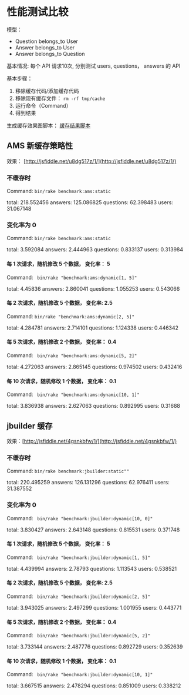 # 性能测试比较

模型：
 
+ Question belongs_to User
+ Answer belongs_to User
+ Answer belongs_to Question


基本情况: 每个 API 请求10次, 分别测试 users, questions， answers 的 API

基本步骤：

1. 移除缓存代码/添加缓存代码
2. 移除现有缓存文件： `rm -rf tmp/cache`
3. 运行命令（Command）
4. 得到结果

生成缓存效果图脚本： [缓存结果脚本](http://jsfiddle.net/u8dg517z/)

## AMS 新缓存策略性

效果： [http://jsfiddle.net/u8dg517z/1/](http://jsfiddle.net/u8dg517z/1/)

### 不缓存时

Command: `bin/rake benchmark:ams:static`

total: 218.552456 answers: 125.086825 questions: 62.398483 users: 31.067148

### 变化率为 0

Command: `bin/rake benchmark:ams:static`

total: 3.592084 answers: 2.444963 questions: 0.833137 users: 0.313984

#### 每 1 次请求，随机修改 5 个数据， 变化率： 5

Command: ` bin/rake "benchmark:ams:dynamic[1, 5]"`

total: 4.45836 answers: 2.860041 questions: 1.055253 users: 0.543066

#### 每 2 次请求，随机修改 5 个数据， 变化率: 2.5

Command: `bin/rake "benchmark:ams:dynamic[2, 5]"`

total: 4.284781 answers: 2.714101 questions: 1.124338 users: 0.446342

#### 每 5 次请求，随机修改 2 个数据， 变化率： 0.4

Command: ` bin/rake "benchmark:ams:dynamic[5, 2]"`

total: 4.272063 answers: 2.865145 questions: 0.974502 users: 0.432416

#### 每 10 次请求，随机修改 1 个数据， 变化率： 0.1

Command: ` bin/rake "benchmark:ams:dynamic[10, 1]"`

total: 3.836938 answers: 2.627063 questions: 0.892995 users: 0.31688


## jbuilder 缓存

效果：[http://jsfiddle.net/4gsnkbfw/1/](http://jsfiddle.net/4gsnkbfw/1/)

### 不缓存时

Command: `bin/rake benchmark:jbuilder:static""`

total: 220.495259 answers: 126.131296 questions: 62.976411 users: 31.387552

### 变化率为 0

Command: ` bin/rake "benchmark:jbuilder:dynamic[10, 0]"`

total: 3.830427 answers: 2.643148 questions: 0.815531 users: 0.371748

#### 每 1 次请求，随机修改 5 个数据， 变化率： 5

Command: ` bin/rake "benchmark:jbuilder:dynamic[1, 5]"`

total: 4.439994 answers: 2.78793 questions: 1.113543 users: 0.538521

#### 每 2 次请求，随机修改 5 个数据， 变化率: 2.5

Command: ` bin/rake "benchmark:jbuilder:dynamic[2, 5]"`

total: 3.943025 answers: 2.497299 questions: 1.001955 users: 0.443771

#### 每 5 次请求，随机修改 2 个数据， 变化率： 0.4

Command: ` bin/rake "benchmark:jbuilder:dynamic[5, 2]"`


total: 3.733144 answers: 2.487776 questions: 0.892729 users: 0.352639

#### 每 10 次请求，随机修改 1 个数据， 变化率： 0.1

Command: ` bin/rake "benchmark:jbuilder:dynamic[10, 1]"`

total: 3.667515 answers: 2.478294 questions: 0.851009 users: 0.338212
